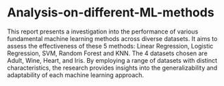 # Analysis-on-different-ML-methods
This report presents a investigation into the performance of various fundamental machine learning methods across diverse datasets. It aims to assess the effectiveness of these 5 methods: Linear Regression, Logistic Regression, SVM, Random Forest and KNN. The 4 datasets chosen are Adult, Wine, Heart, and Iris. By employing a range of datasets with distinct characteristics, the research provides insights into the generalizability and adaptability of each machine learning approach. 
